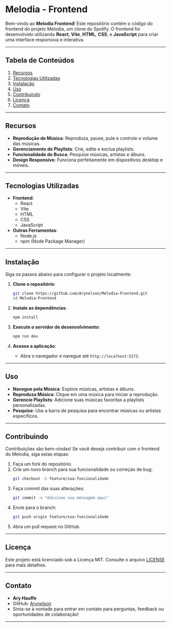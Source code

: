 

# Melodia - Frontend

Bem-vindo ao **Melodia Frontend**! Este repositório contém o código do frontend do projeto Melodia, um clone do Spotify. O frontend foi desenvolvido utilizando **React**, **Vite**, **HTML**, **CSS**, e **JavaScript** para criar uma interface responsiva e interativa.

---

## Tabela de Conteúdos

1. [Recursos](#recursos)
2. [Tecnologias Utilizadas](#tecnologias-utilizadas)
3. [Instalação](#instalação)
4. [Uso](#uso)
5. [Contribuindo](#contribuindo)
6. [Licença](#licença)
7. [Contato](#contato)

---

## Recursos

- **Reprodução de Música**: Reproduza, pause, pule e controle o volume das músicas.
- **Gerenciamento de Playlists**: Crie, edite e exclua playlists.
- **Funcionalidade de Busca**: Pesquise músicas, artistas e álbuns.
- **Design Responsivo**: Funciona perfeitamente em dispositivos desktop e móveis.

---

## Tecnologias Utilizadas


- **Frontend**:
  - React
  - Vite
  - HTML
  - CSS
  - JavaScript
- **Outras Ferramentas**:
  - Node.js
  - npm (Node Package Manager)

---

## Instalação

Siga os passos abaixo para configurar o projeto localmente:

1. **Clone o repositório**:

   ```bash
   git clone https://github.com/Arynelson/Melodia-Frontend.git
   cd Melodia-Frontend
   ```

2. **Instale as dependências**:

   ```bash
   npm install
   ```

3. **Execute o servidor de desenvolvimento**:

   ```bash
   npm run dev
   ```

4. **Acesse a aplicação**:
   - Abra o navegador e navegue até `http://localhost:5173`.

---

## Uso

- **Navegue pela Música**: Explore músicas, artistas e álbuns.
- **Reproduza Música**: Clique em uma música para iniciar a reprodução.
- **Gerencie Playlists**: Adicione suas músicas favoritas a playlists personalizadas.
- **Pesquise**: Use a barra de pesquisa para encontrar músicas ou artistas específicos.

---

## Contribuindo

Contribuições são bem-vindas! Se você deseja contribuir com o frontend do Melodia, siga estas etapas:

1. Faça um fork do repositório.
2. Crie um novo branch para sua funcionalidade ou correção de bug:
   ```bash
   git checkout -b feature/sua-funcionalidade
   ```
3. Faça commit das suas alterações:
   ```bash
   git commit -m "Adicione sua mensagem aqui"
   ```
4. Envie para o branch:
   ```bash
   git push origin feature/sua-funcionalidade
   ```
5. Abra um pull request no GitHub.

---

## Licença

Este projeto está licenciado sob a Licença MIT. Consulte o arquivo [LICENSE](LICENSE) para mais detalhes.

---

## Contato

- **Ary Hauffe**
- GitHub: [Arynelson](https://github.com/Arynelson)
- Sinta-se à vontade para entrar em contato para perguntas, feedback ou oportunidades de colaboração!

---
